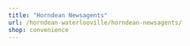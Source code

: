 ```yaml
---
title: "Horndean Newsagents"
url: /horndean-waterlooville/horndean-newsagents/
shop: convenience
---
```

